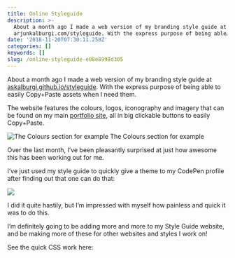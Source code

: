 ```yaml
---
title: Online Styleguide
description: >-
  About a month ago I made a web version of my branding style guide at
  arjunkalburgi.com/styleguide. With the express purpose of being able…
date: '2018-11-20T07:30:11.258Z'
categories: []
keywords: []
slug: /online-styleguide-e08e8998d305
---
```


About a month ago I made a web version of my branding style guide at [askalburgi.github.io/styleguide](https://askalburgi.github.io/assets). With the express purpose of being able to easily Copy+Paste assets when I need them.

The website features the colours, logos, iconography and imagery that can be found on my main [portfolio site](https://askalburgi.github.io), all in big clickable buttons to easily Copy+Paste.

![The Colours section for example](https://cdn-images-1.medium.com/max/800/1*tbmkBFHoCESHM4RfE2YfPQ.png)
The Colours section for example

Over the last month, I’ve been pleasantly surprised at just how awesome this has been working out for me.

I’ve just used my style guide to quickly give a theme to my CodePen profile after finding out that one can do that:

![](https://cdn-images-1.medium.com/max/800/1*pRv5-0gsHVyFSK7unTIe6Q.png)

I did it quite hastily, but I’m impressed with myself how painless and quick it was to do this.

I’m definitely going to be adding more and more to my Style Guide website, and be making more of these for other websites and styles I work on!

See the quick CSS work here:
